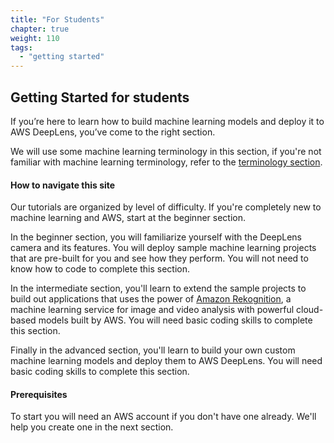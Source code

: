 ```yaml
---
title: "For Students"
chapter: true
weight: 110
tags:
  - "getting started"
---
```


## Getting Started for students

If you’re here to learn how to build machine learning models and deploy it to AWS DeepLens, you’ve come to the right section.

We will use some machine learning terminology in this section, if you're not familiar with machine learning terminology, refer to the [terminology section]().

#### How to navigate this site

Our tutorials are organized by level of difficulty. If you're completely new to machine learning and AWS, start at the beginner section.

In the beginner section, you will familiarize yourself with the DeepLens camera and its features. You will deploy sample machine learning projects that are pre-built for you and see how they perform. You will not need to know how to code to complete this section.

In the intermediate section, you'll learn to extend the sample projects to build out applications that uses the power of [Amazon Rekognition](https://aws.amazon.com/rekognition/), a machine learning service for image and video analysis with powerful cloud-based models built by AWS. You will  need basic coding skills to complete this section.

Finally in the advanced section, you'll learn to build your own custom machine learning models and deploy them to AWS DeepLens. You will  need basic coding skills to complete this section.

#### Prerequisites

To start you will need an AWS account if you don't have one already. We'll help you create one in the next section.